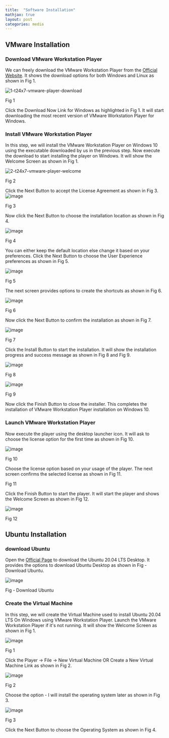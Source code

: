 ```yaml
---
title:  "Software Installation"
mathjax: true
layout: post
categories: media
---
```

## VMware Installation

### Download VMware Workstation Player

We can freely download the VMware Workstation Player from the [Official Website](https://www.vmware.com/products/workstation-player/workstation-player-evaluation.html). It shows the download options for both Windows and Linux as shown in Fig 1.

![1-t24x7-vmware-player-download](https://user-images.githubusercontent.com/84153348/128721530-75f50e9e-2c91-4745-a2a1-408cea5a0fe5.png)

Fig 1

Click the Download Now Link for Windows as highlighted in Fig 1. It will start downloading the most recent version of VMware Workstation Player for Windows.

### Install VMware Workstation Player

In this step, we will install the VMware Workstation Player on Windows 10 using the executable downloaded by us in the previous step. Now execute the download to start installing the player on Windows. It will show the Welcome Screen as shown in Fig 1.

![2-t24x7-vmware-player-welcome](https://user-images.githubusercontent.com/84153348/128747535-2e4ca7ff-8a96-4c20-810f-1864d5c50db4.png)

Fig 2

Click the Next Button to accept the License Agreement as shown in Fig 3.
![image](https://user-images.githubusercontent.com/84153348/128747728-e85fff0b-50aa-4ae0-a363-edf5b2e61bcc.png)

Fig 3

Now click the Next Button to choose the installation location as shown in Fig 4.

![image](https://user-images.githubusercontent.com/84153348/128748433-9fb6a3c7-9390-4758-b1bd-f5ef81e92231.png)

Fig 4

You can either keep the default location else change it based on your preferences. Click the Next Button to choose the User Experience preferences as shown in Fig 5.

![image](https://user-images.githubusercontent.com/84153348/128748533-d8a68a84-b616-4a29-b342-683cc90a08c9.png)

Fig 5

The next screen provides options to create the shortcuts as shown in Fig 6.

![image](https://user-images.githubusercontent.com/84153348/128748590-3b0ed547-1a2a-42ae-9b14-10a3f6b49cf7.png)

Fig 6

Now click the Next Button to confirm the installation as shown in Fig 7.

![image](https://user-images.githubusercontent.com/84153348/128748728-b46c3210-4aba-4ce1-a92b-384f92b0ac46.png)

Fig 7

Click the Install Button to start the installation. It will show the installation progress and success message as shown in Fig 8 and Fig 9.

![image](https://user-images.githubusercontent.com/84153348/128748924-00fb1a23-66f9-4bdc-8cab-ad11c93642ed.png)

Fig 8

![image](https://user-images.githubusercontent.com/84153348/128749030-1983849b-6d7c-4ffa-9cb3-e70fe1f748a2.png)

Fig 9

Now click the Finish Button to close the installer. This completes the installation of VMware Workstation Player installation on Windows 10.

### Launch VMware Workstation Player

Now execute the player using the desktop launcher icon. It will ask to choose the license option for the first time as shown in Fig 10.

![image](https://user-images.githubusercontent.com/84153348/128749149-980edf92-05bb-48d0-84c5-182463137238.png)

Fig 10

Choose the license option based on your usage of the player. The next screen confirms the selected license as shown in Fig 11.

Fig 11

Click the Finish Button to start the player. It will start the player and shows the Welcome Screen as shown in Fig 12.

![image](https://user-images.githubusercontent.com/84153348/128749298-4c17d6e2-53ef-470e-ac34-fa841c0b5094.png)

Fig 12

## Ubuntu Installation

### download Ubuntu

Open the [Official Page](https://releases.ubuntu.com/20.04/) to download the Ubuntu 20.04 LTS Desktop. It provides the options to download Ubuntu Desktop as shown in Fig - Download Ubuntu.

![image](https://user-images.githubusercontent.com/84153348/128749824-a8b01ab4-005e-4002-8f7e-4f6ec5a99e8b.png)

Fig - Download Ubuntu

### Create the Virtual Machine

In this step, we will create the Virtual Machine used to install Ubuntu 20.04 LTS On Windows using VMware Workstation Player. Launch the VMware Workstation Player if it's not running. It will show the Welcome Screen as shown in Fig 1.

![image](https://user-images.githubusercontent.com/84153348/128750177-b2d0b686-3ba5-47f4-bb08-a28b2b978d59.png)

Fig 1

Click the Player -> File -> New Virtual Machine OR Create a New Virtual Machine Link as shown in Fig 2.

![image](https://user-images.githubusercontent.com/84153348/128750373-9a6d86da-8f2c-4fc3-8c4e-c9ed194ce8cc.png)

Fig 2

Choose the option - I will install the operating system later as shown in Fig 3.

![image](https://user-images.githubusercontent.com/84153348/128750553-f2e0ca52-3877-4930-ba20-dcc1066c848c.png)

Fig 3

Click the Next Button to choose the Operating System as shown in Fig 4.

